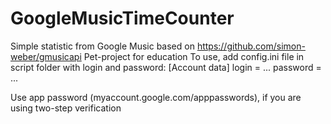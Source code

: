 # GoogleMusicTimeCounter

Simple statistic from Google Music based on https://github.com/simon-weber/gmusicapi
Pet-project for education
To use, add config.ini file in script folder with login and password:
[Account data]
login = ...
password = ...

Use app password (myaccount.google.com/apppasswords), if you are using two-step verification
